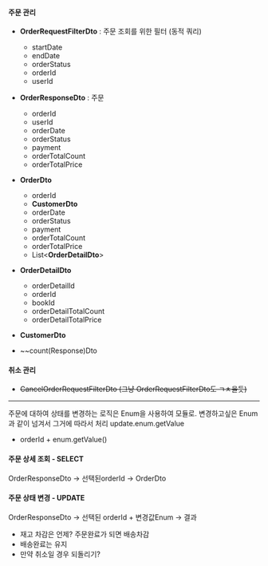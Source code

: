 #### 주문 관리
- **OrderRequestFilterDto** : 주문 조회를 위한 필터 (동적 쿼리)
	- startDate
	- endDate
	- orderStatus
	- orderId
	- userId
	
- **OrderResponseDto** : 주문
	- orderId
	- userId
	- orderDate
	- orderStatus
	- payment
	- orderTotalCount
	- orderTotalPrice
	
- **OrderDto**
	- orderId
	- **CustomerDto**
	- orderDate
	- orderStatus
	- payment
	- orderTotalCount
	- orderTotalPrice
	- List\<**OrderDetailDto**\>
- **OrderDetailDto**
	- orderDetailId
	- orderId
	- bookId
	- orderDetailTotalCount
	- orderDetailTotalPrice
- **CustomerDto**







- ~~count(Response)Dto

#### 취소 관리
- ~~CancelOrderRequestFilterDto (그냥 OrderRequestFilterDto도 ㄱㅊ을듯)~~
---
주문에 대하여 상태를 변경하는 로직은 Enum을 사용하여 모듈로. 변경하고싶은 Enum과 같이 넘겨서 그거에 따라서 처리 update.enum.getValue
- orderId + enum.getValue()

#### 주문 상세 조회 - SELECT
OrderResponseDto -> 선택된orderId -> OrderDto

#### 주문 상태 변경 - UPDATE
OrderResponseDto -> 선택된 orderId + 변경값Enum -> 결과





 - 재고 차감은 언제? 주문완료가 되면 배송차감
 - 배송완료는 유지
 - 만약 취소일 경우 되돌리기?